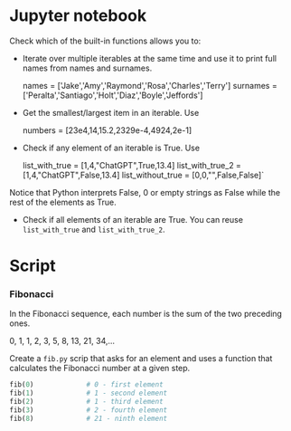 # Jupyter notebook

Check which of the built-in functions allows you to:

- Iterate over multiple iterables at the same time and use it to print full names from names and surnames.

  names = ['Jake','Amy','Raymond','Rosa','Charles','Terry']
  surnames = ['Peralta','Santiago','Holt','Diaz','Boyle','Jeffords']

- Get the smallest/largest item in an iterable. Use 

    numbers = [23e4,14,15.2,2329e-4,4924,2e-1]

- Check if any element of an iterable is True. Use 

    list_with_true = [1,4,"ChatGPT",True,13.4]
    list_with_true_2 = [1,4,"ChatGPT",False,13.4]
    list_without_true = [0,0,"",False,False]`

Notice that Python interprets False, 0 or empty strings as False while the rest of the elements as True.
- Check if all elements of an iterable are True. You can reuse `list_with_true` and `list_with_true_2`.

# Script

### Fibonacci

In the Fibonacci sequence, each number is the sum of the two preceding ones. 

0, 1, 1, 2, 3, 5, 8, 13, 21, 34,...

Create a `fib.py` scrip that asks for an element and uses a function that calculates the Fibonacci number at a given step.

```python
fib(0)             # 0 - first element
fib(1)             # 1 - second element
fib(2)             # 1 - third element
fib(3)             # 2 - fourth element
fib(8)             # 21 - ninth element
```

